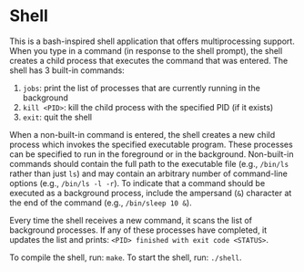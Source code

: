 # Shell

This is a bash-inspired shell application that offers multiprocessing support.  When you type in a command (in response to the shell prompt), the shell creates a child process that executes the command that was entered.  The shell has 3 built-in commands: 

1. `jobs`: print the list of processes that are currently running in the background
2. `kill <PID>`: kill the child process with the specified PID (if it exists)
3. `exit`: quit the shell

When a non-built-in command is entered, the shell creates a new child process which invokes the specified executable program.  These processes can be specified to run in the foreground or in the background.
Non-built-in commands should contain the full path to the executable file (e.g., `/bin/ls` rather than just `ls`) and may contain an arbitrary number of command-line options (e.g., `/bin/ls -l -r`).
To indicate that a command should be executed as a background process, include the ampersand (`&`) character at the end of the command (e.g., `/bin/sleep 10 &`).

Every time the shell receives a new command, it scans the list of background processes.  If any of these processes have completed, it updates the list and prints: `<PID> finished with exit code <STATUS>`.



To compile the shell, run: `make`.
To start the shell, run: `./shell`.
